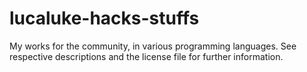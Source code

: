 lucaluke-hacks-stuffs
=====================

My works for the community, in various programming languages.
See respective descriptions and the license file for further information.
